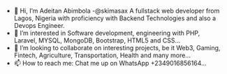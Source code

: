 - 👋 Hi, I’m Adeitan Abimbola -@skimasax A fullstack web developer from Lagos, Nigeria with proficiency with Backend Technologies and also a Devops Engineer.
- 👀  I’m interested in Software development, engineering with PHP, Laravel, MYSQL, MongoDB, Bootstrap, HTML5 and CSS...
- 🌱 I’m looking to collaborate on interesting projects, be it Web3, Gaming, Fintech, Agriculture, Transportation, Health and many more...
- 📫 How to reach me: Chat me up on WhatsApp +2349016856164...

<!---
skimasax/skimasax is a ✨ special ✨ repository because its `README.md` (this file) appears on your GitHub profile.
You can click the Preview link to take a look at your changes.
--->

